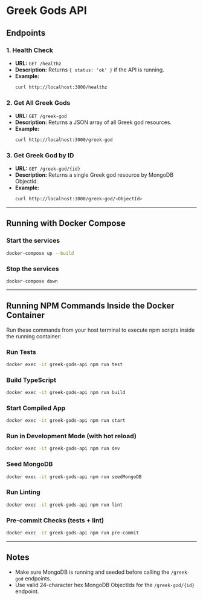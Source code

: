 # Greek Gods API

## Endpoints

### 1. Health Check
- **URL:** `GET /healthz`
- **Description:** Returns `{ status: 'ok' }` if the API is running.
- **Example:**
  ```sh
  curl http://localhost:3000/healthz
  ```

### 2. Get All Greek Gods
- **URL:** `GET /greek-god`
- **Description:** Returns a JSON array of all Greek god resources.
- **Example:**
  ```sh
  curl http://localhost:3000/greek-god
  ```

### 3. Get Greek God by ID
- **URL:** `GET /greek-god/{id}`
- **Description:** Returns a single Greek god resource by MongoDB ObjectId.
- **Example:**
  ```sh
  curl http://localhost:3000/greek-god/<ObjectId>
  ```

---

## Running with Docker Compose

### Start the services
```sh
docker-compose up --build
```

### Stop the services
```sh
docker-compose down
```

---

## Running NPM Commands Inside the Docker Container

Run these commands from your host terminal to execute npm scripts inside the running container:

### Run Tests
```sh
docker exec -it greek-gods-api npm run test
```

### Build TypeScript
```sh
docker exec -it greek-gods-api npm run build
```

### Start Compiled App
```sh
docker exec -it greek-gods-api npm run start
```

### Run in Development Mode (with hot reload)
```sh
docker exec -it greek-gods-api npm run dev
```

### Seed MongoDB
```sh
docker exec -it greek-gods-api npm run seedMongoDB
```

### Run Linting
```sh
docker exec -it greek-gods-api npm run lint
```

### Pre-commit Checks (tests + lint)
```sh
docker exec -it greek-gods-api npm run pre-commit
```

---

## Notes

- Make sure MongoDB is running and seeded before calling the `/greek-god` endpoints.
- Use valid 24-character hex MongoDB ObjectIds for the `/greek-god/{id}` endpoint.